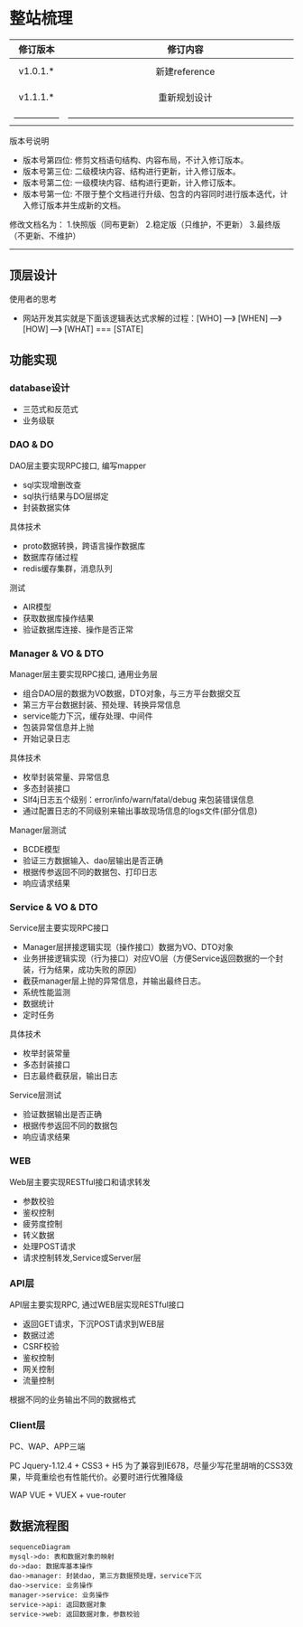 # 整站梳理

| 修订版本 | 修订内容  | 修订人员 | 文档类型 | 修订日期 |
| :-----: |  :-----:  | :-----: | :-----: | :-----: |
|  v1.0.1.* | 新建reference | sid | -- | 2018-12-16 |
|  v1.1.1.* | 重新规划设计 | sid | -- | 2018-12-30 |
| ————— | —————————————————————————— | ————— | ————— | —————— |

版本号说明

* 版本号第四位: 修剪文档语句结构、内容布局，不计入修订版本。
* 版本号第三位: 二级模块内容、结构进行更新，计入修订版本。
* 版本号第二位: 一级模块内容、结构进行更新，计入修订版本。
* 版本号第一位: 不限于整个文档进行升级、包含的内容同时进行版本迭代，计入修订版本并生成新的文档。

修改文档名为：
1.快照版（同布更新）
2.稳定版（只维护，不更新）
3.最终版（不更新、不维护）

---

## 顶层设计

使用者的思考

* 网站开发其实就是下面该逻辑表达式求解的过程：[WHO] —》 [WHEN] —》 [HOW] —》 [WHAT] === [STATE]

## 功能实现

### database设计

* 三范式和反范式
* 业务级联

### DAO & DO

DAO层主要实现RPC接口, 编写mapper

* sql实现增删改查
* sql执行结果与DO层绑定
* 封装数据实体

具体技术

* proto数据转换，跨语言操作数据库
* 数据库存储过程
* redis缓存集群，消息队列

测试

* AIR模型
* 获取数据库操作结果
* 验证数据库连接、操作是否正常

### Manager & VO & DTO

Manager层主要实现RPC接口, 通用业务层

* 组合DAO层的数据为VO数据，DTO对象，与三方平台数据交互
* 第三方平台数据封装、预处理、转换异常信息
* service能力下沉，缓存处理、中间件
* 包装异常信息并上抛
* 开始记录日志

具体技术

* 枚举封装常量、异常信息
* 多态封装接口
* Slf4j日志五个级别：error/info/warn/fatal/debug 来包装错误信息
* 通过配置日志的不同级别来输出事故现场信息的logs文件(部分信息)

Manager层测试

* BCDE模型
* 验证三方数据输入、dao层输出是否正确
* 根据传参返回不同的数据包、打印日志
* 响应请求结果

### Service & VO & DTO

Service层主要实现RPC接口

* Manager层拼接逻辑实现（操作接口）数据为VO、DTO对象
* 业务拼接逻辑实现（行为接口）对应VO层（方便Service返回数据的一个封装，行为结果，成功失败的原因）
* 截获manager层上抛的异常信息，并输出最终日志。
* 系统性能监测
* 数据统计
* 定时任务

具体技术

* 枚举封装常量
* 多态封装接口
* 日志最终截获层，输出日志

Service层测试

* 验证数据输出是否正确
* 根据传参返回不同的数据包
* 响应请求结果

### WEB

Web层主要实现RESTful接口和请求转发

* 参数校验
* 鉴权控制
* 疲劳度控制
* 转义数据
* 处理POST请求
* 请求控制转发,Service或Server层

### API层

API层主要实现RPC, 通过WEB层实现RESTful接口

* 返回GET请求，下沉POST请求到WEB层
* 数据过滤
* CSRF校验
* 鉴权控制
* 网关控制
* 流量控制

根据不同的业务输出不同的数据格式

### Client层

PC、WAP、APP三端

PC
Jquery-1.12.4 + CSS3 + H5
为了兼容到IE678，尽量少写花里胡哨的CSS3效果，毕竟重绘也有性能代价。必要时进行优雅降级

WAP
VUE + VUEX + vue-router

## 数据流程图

```mermaid
sequenceDiagram
mysql->do: 表和数据对象的映射
do->dao: 数据库基本操作
dao->manager: 封装dao, 第三方数据预处理，service下沉
dao->service: 业务操作
manager->service: 业务操作
service->api: 返回数据对象
service->web: 返回数据对象，参数校验
```